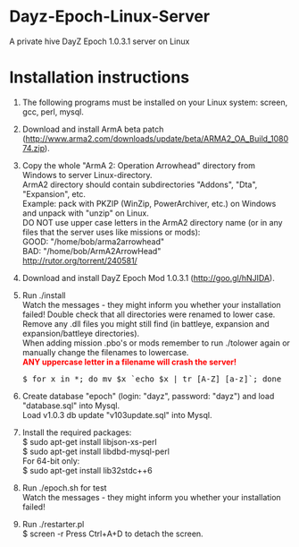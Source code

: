 Dayz-Epoch-Linux-Server
=======================

A private hive DayZ Epoch 1.0.3.1 server on Linux

Installation instructions
=========================

1. The following programs must be installed on your Linux system: screen, gcc, perl, mysql.

2. Download and install ArmA beta patch (http://www.arma2.com/downloads/update/beta/ARMA2_OA_Build_108074.zip).

3. Copy the whole "ArmA 2: Operation Arrowhead" directory from Windows to server Linux-directory.<br>
   ArmA2 directory should contain subdirectories "Addons", "Dta", "Expansion", etc.<br>
   Example: pack with PKZIP (WinZip, PowerArchiver, etc.) on Windows and unpack with "unzip" on Linux.<br>
   DO NOT use upper case letters in the ArmA2 directory name (or in any files that the server uses 
   like missions or mods):<br>
   GOOD: "/home/bob/arma2arrowhead"<br>
   BAD:  "/home/bob/ArmA2ArrowHead"<br>
   http://rutor.org/torrent/240581/

3. Download and install DayZ Epoch Mod 1.0.3.1 (http://goo.gl/hNJIDA).

4. Run ./install<br>
   Watch the messages - they might inform you whether your installation
   failed! Double check that all directories were renamed to lower case.
   Remove any .dll files you might still find (in battleye, expansion and
   expansion/battleye directories).<br>
   When adding mission .pbo's or mods remember to run ./tolower again or
   manually change the filenames to lowercase.<br>
   <font color=red><b>ANY uppercase letter in a filename will crash the server!</b></font><br>
   <pre>$ for x in *; do mv $x `echo $x | tr [A-Z] [a-z]`; done</pre>

5. Create database "epoch" (login: "dayz", password: "dayz") and load "database.sql" into Mysql.<br>
   Load v1.0.3 db update "v103update.sql" into Mysql.<br>

6. Install the required packages:<br>
   $ sudo apt-get install libjson-xs-perl<br>
   $ sudo apt-get install libdbd-mysql-perl<br>
   For 64-bit only:<br>
   $ sudo apt-get install lib32stdc++6

7. Run ./epoch.sh for test<br>
   Watch the messages - they might inform you whether your installation failed!

8. Run ./restarter.pl<br>
   $ screen -r
   Press Ctrl+A+D to detach the screen.

